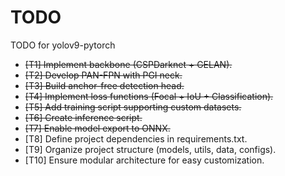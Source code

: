 # TODO

TODO for yolov9-pytorch

- ~~[T1] Implement backbone (CSPDarknet + GELAN).~~
- ~~[T2] Develop PAN-FPN with PGI neck.~~
- ~~[T3] Build anchor-free detection head.~~
- ~~[T4] Implement loss functions (Focal + IoU + Classification).~~
- ~~[T5] Add training script supporting custom datasets.~~
- ~~[T6] Create inference script.~~
- ~~[T7] Enable model export to ONNX.~~
- [T8] Define project dependencies in requirements.txt.
- [T9] Organize project structure (models, utils, data, configs).
- [T10] Ensure modular architecture for easy customization.

